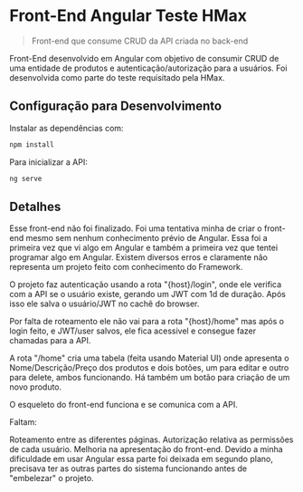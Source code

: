 ﻿# Front-End  Angular Teste HMax
> Front-end que consume CRUD da API criada no back-end

Front-End desenvolvido em Angular com objetivo de consumir CRUD de uma entidade de produtos e autenticação/autorização para a usuários. 
Foi desenvolvida como parte do teste requisitado pela HMax.


## Configuração para Desenvolvimento
Instalar as dependências com:
```sh
npm install 
```

Para inicializar a API:
```sh
ng serve
```
## Detalhes

Esse front-end não foi finalizado.
Foi uma tentativa minha de criar o front-end mesmo sem nenhum conhecimento prévio de Angular. Essa foi a primeira vez que vi algo em Angular e também a primeira vez que tentei programar algo em Angular. Existem diversos erros e claramente não representa um projeto feito com conhecimento do Framework.

O projeto faz autenticação usando a rota "{host}/login", onde ele verifica com a API se o usuário existe, gerando um JWT com 1d de duração. Após isso ele salva o usuário/JWT no cachê do browser.

Por falta de roteamento ele não vai para a rota "{host}/home" mas após o login feito, e JWT/user salvos, ele fica acessivel e consegue fazer chamadas para a API.

A rota "/home" cria uma tabela (feita usando Material UI) onde apresenta o Nome/Descrição/Preço dos produtos e dois botões, um para editar e outro para delete, ambos funcionando. Há também um botão para criação de um novo produto. 

O esqueleto do front-end funciona e se comunica com a API.

Faltam:

Roteamento entre as diferentes páginas.
Autorização relativa as permissões de cada usuário.
Melhoria na apresentação do front-end. Devido a minha dificuldade em usar Angular essa parte foi deixada em segundo plano, precisava ter as outras partes do sistema funcionando antes de "embelezar" o projeto.
